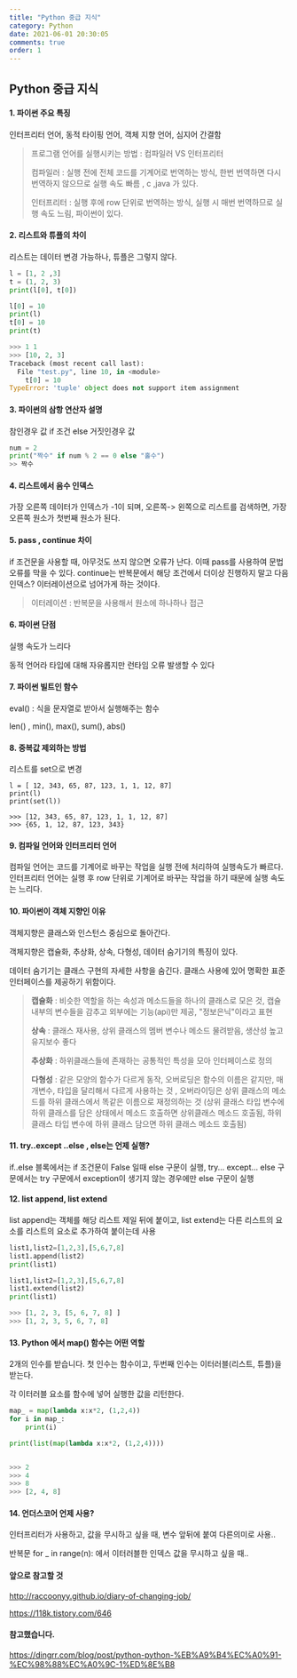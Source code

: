 ```yaml
---
title: "Python 중급 지식"
category: Python
date: 2021-06-01 20:30:05
comments: true
order: 1
---
```




## Python 중급 지식

#### 1. 파이썬 주요 특징

인터프리터 언어, 동적 타이핑 언어, 객체 지향 언어, 심지어 간결함

> 프로그램 언어를 실행시키는 방법 : 컴파일러 VS 인터프리터
>
> 컴파일러 : 실행 전에 전체 코드를 기계어로 번역하는 방식, 한번 번역하면 다시 번역하지 않으므로 실행 속도 빠름 , c ,java 가 있다.
>
> 인터프리터 : 실행 후에 row 단위로 번역하는 방식,  실행 시 매번 번역하므로 실행 속도 느림, 파이썬이 있다.

#### 2. 리스트와 튜플의 차이

리스트는 데이터 변경 가능하나, 튜플은 그렇지 않다.

~~~python
l = [1, 2 ,3]
t = (1, 2, 3)
print(l[0], t[0])

l[0] = 10
print(l)
t[0] = 10
print(t)

>>> 1 1
>>> [10, 2, 3]
Traceback (most recent call last):
  File "test.py", line 10, in <module>
    t[0] = 10
TypeError: 'tuple' object does not support item assignment
~~~

#### 3. 파이썬의 삼항 연산자 설명

참인경우 값 if 조건 else 거짓인경우 값

~~~python
num = 2
print("짝수" if num % 2 == 0 else "홀수")
>> 짝수
~~~

#### 4. 리스트에서 음수 인덱스

가장 오른쪽 데이터가 인덱스가 -1이 되며,  오른쪽-> 왼쪽으로 리스트를 검색하면, 가장 오른쪽 원소가 첫번째 원소가 된다.

#### 5. pass , continue 차이

if 조건문을 사용할 때, 아무것도 쓰지 않으면 오류가 난다. 이때 pass를 사용하여 문법 오류를 막을 수 있다. continue는 반복문에서 해당 조건에서 더이상 진행하지 말고 다음 인덱스? 이터레이션으로 넘어가게 하는 것이다. 

> 이터레이션 : 반복문을 사용해서 원소에 하나하나 접근

#### 6. 파이썬 단점

실행 속도가 느리다

동적 언어라 타입에 대해 자유롭지만 런타임 오류 발생할 수 있다

#### 7. 파이썬 빌트인 함수

eval() : 식을 문자열로 받아서 실행해주는 함수

len() , min(), max(), sum(), abs()

#### 8. 중복값 제외하는 방법

리스트를 set으로 변경

~~~
l = [ 12, 343, 65, 87, 123, 1, 1, 12, 87]
print(l)
print(set(l))

>>> [12, 343, 65, 87, 123, 1, 1, 12, 87]
>>> {65, 1, 12, 87, 123, 343}
~~~

#### 9. 컴파일 언어와 인터프리터 언어

컴파일 언어는 코드를 기계어로 바꾸는 작업을 실행 전에 처리하여 실행속도가 빠르다. 인터프리터 언어는 실행 후 row 단위로 기계어로 바꾸는 작업을 하기 때문에 실행 속도는 느리다.

#### 10. 파이썬이 객체 지향인 이유

객체지향은 클래스와 인스턴스 중심으로 돌아간다.

객체지향은 캡슐화, 추상화, 상속, 다형성, 데이터 숨기기의 특징이 있다.

데이터 숨기기는 클래스 구현의 자세한 사항을 숨긴다. 클래스 사용에 있어 명확한 표준 인터페이스를 제공하기 위함이다.

>**캡슐화** : 비슷한 역할을 하는 속성과 메소드들을 하나의 클래스로 모은 것, 캡슐 내부의 변수들을 감추고 외부에는 기능(api)만 제공, "정보은닉"이라고 표현
>
>**상속** : 클래스 재사용, 상위 클래스의 멤버 변수나 메소드 물려받음, 생산성 높고 유지보수 좋다
>
>**추상화** : 하위클래스들에 존재하는 공통적인 특성을 모아 인터페이스로 정의
>
>**다형성** : 같은 모양의 함수가 다르게 동작, 오버로딩은 함수의 이름은 같지만, 매개변수, 타입을 달리해서 다르게 사용하는 것 , 오버라이딩은 상위 클래스의 메소드를 하위 클래스에서 똑같은 이름으로 재정의하는 것 (상위 클래스 타입 변수에 하위 클래스를 담은 상태에서 메소드 호출하면 상위클래스 메소드 호출됨, 하위 클래스 타입 변수에 하위 클래스 담으면 하위 클래스 메소드 호출됨)

#### 11. try..except ..else , else는 언제 실행?

if..else 블록에서는 if 조건문이 False 일때 else 구문이 실행,  try... except... else 구문에서는 try 구문에서 exception이 생기지 않는 경우에만 else 구문이 실행

#### 12. list append, list extend

list append는 객체를 해당 리스트 제일 뒤에 붙이고, list extend는 다른 리스트의 요소를 리스트의 요소로 추가하여 붙이는데 사용

~~~python
list1,list2=[1,2,3],[5,6,7,8]
list1.append(list2)
print(list1)

list1,list2=[1,2,3],[5,6,7,8]
list1.extend(list2)
print(list1)

>>> [1, 2, 3, [5, 6, 7, 8] ]
>>> [1, 2, 3, 5, 6, 7, 8]
~~~

#### 13. **Python 에서 map() 함수는 어떤 역할**

2개의 인수를 받습니다. 첫 인수는 함수이고, 두번째 인수는 이터러블(리스트, 튜플)을 받는다.

각 이터러블 요소를 함수에 넣어 실행한 값을 리턴한다.

~~~python
map_ = map(lambda x:x*2, (1,2,4))
for i in map_:
    print(i)

print(list(map(lambda x:x*2, (1,2,4))))


>>> 2
>>> 4
>>> 8
>>> [2, 4, 8]
~~~

#### 14. 언더스코어 언제 사용?

인터프리터가 사용하고, 값을 무시하고 싶을 때, 변수 앞뒤에 붙여 다른의미로 사용..

반복문 for _ in range(n): 에서 이터러블한 인덱스 값을 무시하고 싶을 때..



#### 앞으로 참고할 것

http://raccoonyy.github.io/diary-of-changing-job/

https://118k.tistory.com/646

#### 참고했습니다.

https://dingrr.com/blog/post/python-python-%EB%A9%B4%EC%A0%91-%EC%98%88%EC%A0%9C-1%ED%8E%B8